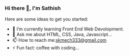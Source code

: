 ### Hi there 👋, I'm Sathish

<!--
**sathish-sk11/sathish-sk11** is a ✨ _special_ ✨ repository because its `README.md` (this file) appears on your GitHub profile.
-->
Here are some ideas to get you started:

- 🌱 I’m currently learning Front End Web Devolopment.
- 💬 Ask me about HTML, CSS, Java, Javascript...
- 📫 How to reach me:skmech333@gmail.com 
- ⚡ Fun fact: coffee with coding...
